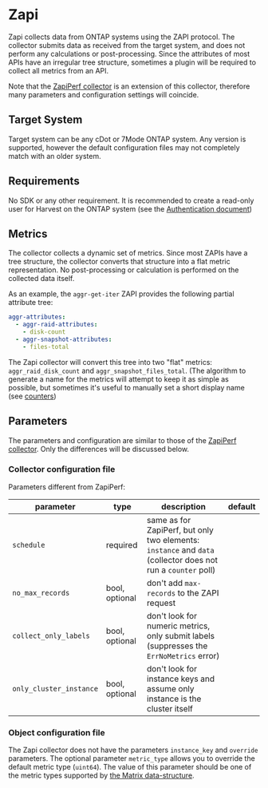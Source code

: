 

# Zapi

Zapi collects data from ONTAP systems using the ZAPI protocol. The collector submits data as received from the target system, and does not perform any calculations or post-processing. Since the attributes of most APIs have an irregular tree structure, sometimes a plugin will be required to collect all metrics from an API.

Note that the [ZapiPerf collector](../zapiperf/README.md) is an extension of this collector, therefore many parameters and configuration settings will coincide.

## Target System
Target system can be any cDot or 7Mode ONTAP system. Any version is supported, however the default configuration files may not completely match with an older system.

## Requirements
No SDK or any other requirement. It is recommended to create a read-only user for Harvest on the ONTAP system (see the [Authentication document](../../../pkg/docs/AuthAndPermissions.md))

## Metrics

The collector collects a dynamic set of metrics. Since most ZAPIs have a tree structure, the collector converts that structure into a flat metric representation. No post-processing or calculation is performed on the collected data itself. 

As an example, the `aggr-get-iter` ZAPI provides the following partial attribute tree:

```yaml
aggr-attributes:
  - aggr-raid-attributes:
    - disk-count
  - aggr-snapshot-attributes:
    - files-total
```

The Zapi collector will convert this tree into two "flat" metrics: `aggr_raid_disk_count` and `aggr_snapshot_files_total`. (The algorithm to generate a name for the metrics will attempt to keep it as simple as possible, but sometimes it's useful to manually set a short display name (see [counters](../../../conf/README.md#counters))

## Parameters

The parameters and configuration are similar to those of the [ZapiPerf collector](../zapiperf/README.md). Only the differences will be discussed below.

### Collector configuration file

Parameters different from ZapiPerf:


| parameter              | type         | description                                      | default                |
|------------------------|--------------|--------------------------------------------------|------------------------|
| `schedule`             | required     | same as for ZapiPerf, but only two elements: `instance` and `data` (collector does not run a `counter` poll) ||
| `no_max_records`       | bool, optional | don't add `max-records` to the ZAPI request    |                        |
| `collect_only_labels`  | bool, optional | don't look for numeric metrics, only submit labels  (suppresses the `ErrNoMetrics` error)| |
| `only_cluster_instance` | bool, optional | don't look for instance keys and assume only instance is the cluster itself ||


### Object configuration file

The Zapi collector does not have the parameters `instance_key` and `override` parameters. The optional parameter `metric_type` allows you to override the default metric type (`uint64`). The value of this parameter should be one of the metric types supported by [the Matrix data-structure](../../../pkg/matrix/README.md#add-metrics).